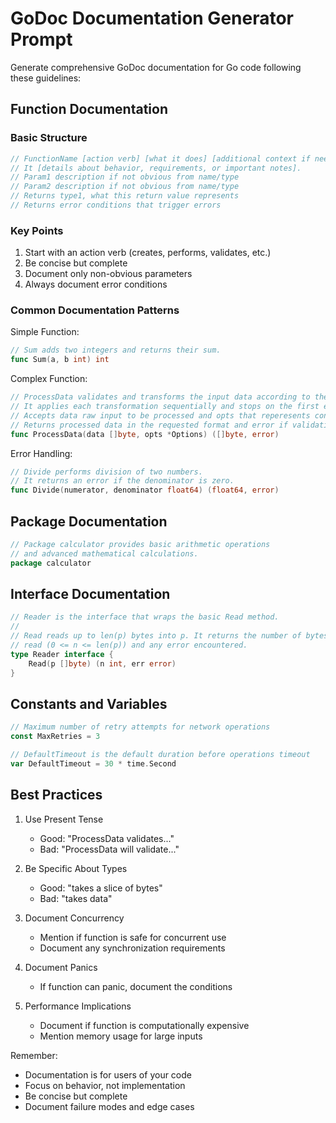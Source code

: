 # GoDoc Documentation Generator Prompt

Generate comprehensive GoDoc documentation for Go code following these guidelines:

## Function Documentation

### Basic Structure
```go
// FunctionName [action verb] [what it does] [additional context if needed].
// It [details about behavior, requirements, or important notes].
// Param1 description if not obvious from name/type
// Param2 description if not obvious from name/type
// Returns type1, what this return value represents
// Returns error conditions that trigger errors
```

### Key Points
1. Start with an action verb (creates, performs, validates, etc.)
2. Be concise but complete
3. Document only non-obvious parameters
4. Always document error conditions

### Common Documentation Patterns

Simple Function:
```go
// Sum adds two integers and returns their sum.
func Sum(a, b int) int
```

Complex Function:
```go
// ProcessData validates and transforms the input data according to the specified options.
// It applies each transformation sequentially and stops on the first error encountered.
// Accepts data raw input to be processed and opts that reperesents configuration options that control the transformation
// Returns processed data in the requested format and error if validation fails or any transformation step errors
func ProcessData(data []byte, opts *Options) ([]byte, error)
```

Error Handling:
```go
// Divide performs division of two numbers.
// It returns an error if the denominator is zero.
func Divide(numerator, denominator float64) (float64, error)
```

## Package Documentation

```go
// Package calculator provides basic arithmetic operations
// and advanced mathematical calculations.
package calculator
```

## Interface Documentation

```go
// Reader is the interface that wraps the basic Read method.
//
// Read reads up to len(p) bytes into p. It returns the number of bytes
// read (0 <= n <= len(p)) and any error encountered.
type Reader interface {
    Read(p []byte) (n int, err error)
}
```

## Constants and Variables

```go
// Maximum number of retry attempts for network operations
const MaxRetries = 3

// DefaultTimeout is the default duration before operations timeout
var DefaultTimeout = 30 * time.Second
```

## Best Practices

1. Use Present Tense
   - Good: "ProcessData validates..."
   - Bad: "ProcessData will validate..."

2. Be Specific About Types
   - Good: "takes a slice of bytes"
   - Bad: "takes data"

3. Document Concurrency
   - Mention if function is safe for concurrent use
   - Document any synchronization requirements

4. Document Panics
   - If function can panic, document the conditions

5. Performance Implications
   - Document if function is computationally expensive
   - Mention memory usage for large inputs

Remember:
- Documentation is for users of your code
- Focus on behavior, not implementation
- Be concise but complete
- Document failure modes and edge cases
